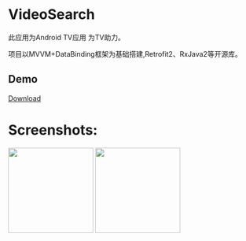 # VideoSearch

此应用为Android TV应用 为TV助力。

项目以MVVM+DataBinding框架为基础搭建,Retrofit2、RxJava2等开源库。

## Demo
[Download](https://github.com/SoarY/VideoSearch/blob/master/file/VideoSearch.apk?raw=true)

# Screenshots:
<img width="173" height=“274” src="https://github.com/SoarY/VideoSearch/blob/master/file/img_01.jpg?raw=true"></img>
<img width="173" height=“274” src="https://github.com/SoarY/VideoSearch/blob/master/file/img_02.jpg?raw=true"></img>
